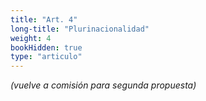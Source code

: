 ```yaml
---
title: "Art. 4"
long-title: "Plurinacionalidad"
weight: 4
bookHidden: true
type: "articulo"
---
```



*(vuelve a comisión para segunda propuesta)*
